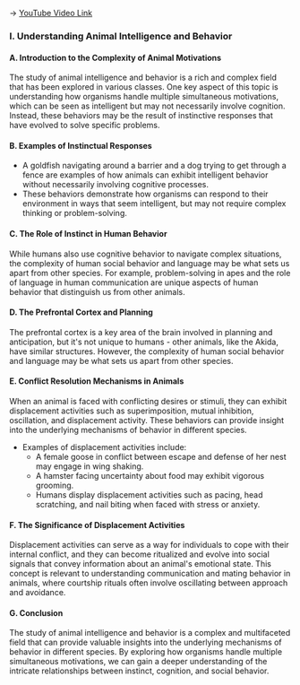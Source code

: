 -> [YouTube Video Link](https://www.youtube.com/watch?v=PvNHQCOR7V0&list=PLUl4u3cNGP63TbPEWYEKOq8yAN8mEP_5O&index=8&pp=iAQB)

### I. Understanding Animal Intelligence and Behavior
#### A. Introduction to the Complexity of Animal Motivations

The study of animal intelligence and behavior is a rich and complex field that has been explored in various classes. One key aspect of this topic is understanding how organisms handle multiple simultaneous motivations, which can be seen as intelligent but may not necessarily involve cognition. Instead, these behaviors may be the result of instinctive responses that have evolved to solve specific problems.

#### B. Examples of Instinctual Responses

*   A goldfish navigating around a barrier and a dog trying to get through a fence are examples of how animals can exhibit intelligent behavior without necessarily involving cognitive processes.
*   These behaviors demonstrate how organisms can respond to their environment in ways that seem intelligent, but may not require complex thinking or problem-solving.

#### C. The Role of Instinct in Human Behavior

While humans also use cognitive behavior to navigate complex situations, the complexity of human social behavior and language may be what sets us apart from other species. For example, problem-solving in apes and the role of language in human communication are unique aspects of human behavior that distinguish us from other animals.

#### D. The Prefrontal Cortex and Planning

The prefrontal cortex is a key area of the brain involved in planning and anticipation, but it's not unique to humans - other animals, like the Akida, have similar structures. However, the complexity of human social behavior and language may be what sets us apart from other species.

#### E. Conflict Resolution Mechanisms in Animals

When an animal is faced with conflicting desires or stimuli, they can exhibit displacement activities such as superimposition, mutual inhibition, oscillation, and displacement activity. These behaviors can provide insight into the underlying mechanisms of behavior in different species.

*   Examples of displacement activities include:
    *   A female goose in conflict between escape and defense of her nest may engage in wing shaking.
    *   A hamster facing uncertainty about food may exhibit vigorous grooming.
    *   Humans display displacement activities such as pacing, head scratching, and nail biting when faced with stress or anxiety.

#### F. The Significance of Displacement Activities

Displacement activities can serve as a way for individuals to cope with their internal conflict, and they can become ritualized and evolve into social signals that convey information about an animal's emotional state. This concept is relevant to understanding communication and mating behavior in animals, where courtship rituals often involve oscillating between approach and avoidance.

#### G. Conclusion

The study of animal intelligence and behavior is a complex and multifaceted field that can provide valuable insights into the underlying mechanisms of behavior in different species. By exploring how organisms handle multiple simultaneous motivations, we can gain a deeper understanding of the intricate relationships between instinct, cognition, and social behavior.